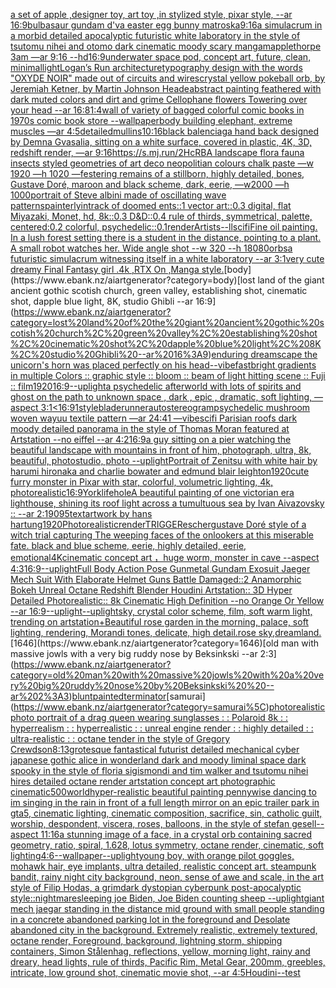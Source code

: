 [a set of apple ,designer toy, art toy ,in stylized style, pixar style, --ar 16:9](https://www.ebank.nz/aiartgenerator?category=a%20set%20of%20apple%20%2Cdesigner%20toy%2C%20art%20toy%20%2Cin%20stylized%20style%2C%20pixar%20style%2C%20--ar%2016%3A9)[bulbasaur gundam d'va easter egg bunny matroska](https://www.ebank.nz/aiartgenerator?category=bulbasaur%20gundam%20d%27va%20easter%20egg%20bunny%20matroska)[9:16](https://www.ebank.nz/aiartgenerator?category=9%3A16)[a simulacrum in a morbid detailed apocalyptic futuristic white laboratory in the style of tsutomu nihei and otomo dark cinematic moody scary manga](https://www.ebank.nz/aiartgenerator?category=a%20simulacrum%20in%20a%20morbid%20detailed%20apocalyptic%20futuristic%20white%20laboratory%20in%20the%20style%20of%20tsutomu%20nihei%20and%20otomo%20dark%20cinematic%20moody%20scary%20manga)[mapplethorpe 3am —ar 9:16 --hd](https://www.ebank.nz/aiartgenerator?category=mapplethorpe%203am%20%E2%80%94ar%209%3A16%20--hd)[16:9](https://www.ebank.nz/aiartgenerator?category=16%3A9)[underwater space pod, concept art, future, clean, minimal](https://www.ebank.nz/aiartgenerator?category=underwater%20space%20pod%2C%20concept%20art%2C%20future%2C%20clean%2C%20minimal)[light](https://www.ebank.nz/aiartgenerator?category=light)[Logan’s Run architecture](https://www.ebank.nz/aiartgenerator?category=Logan%E2%80%99s%20Run%20architecture)[typography design with the words "OXYDE NOIR" made out of circuits and wires](https://www.ebank.nz/aiartgenerator?category=typography%20design%20with%20the%20words%20%22OXYDE%20NOIR%22%20made%20out%20of%20circuits%20and%20wires)[crystal yellow pokeball orb, by Jeremiah Ketner, by Martin Johnson Heade](https://www.ebank.nz/aiartgenerator?category=crystal%20yellow%20pokeball%20orb%2C%20by%20Jeremiah%20Ketner%2C%20by%20Martin%20Johnson%20Heade)[abstract painting feathered with dark muted colors and dirt and grime Cellophane flowers Towering over your head --ar 16:8](https://www.ebank.nz/aiartgenerator?category=abstract%20painting%20feathered%20with%20dark%20muted%20colors%20and%20dirt%20and%20grime%20Cellophane%20flowers%20Towering%20over%20your%20head%20--ar%2016%3A8)[1:4](https://www.ebank.nz/aiartgenerator?category=1%3A4)[wall of variety of bagged colorful comic books in 1970s comic book store --wallpaper](https://www.ebank.nz/aiartgenerator?category=wall%20of%20variety%20of%20bagged%20colorful%20comic%20books%20in%201970s%20comic%20book%20store%20--wallpaper)[body building elephant, extreme muscles —ar 4:5](https://www.ebank.nz/aiartgenerator?category=body%20building%20elephant%2C%20extreme%20muscles%20%E2%80%94ar%204%3A5)[detailed](https://www.ebank.nz/aiartgenerator?category=detailed)[mullins](https://www.ebank.nz/aiartgenerator?category=mullins)[10:16](https://www.ebank.nz/aiartgenerator?category=10%3A16)[black balenciaga hand back designed by Demna Gvasalia, sitting on a white surface, covered in plastic, 4K, 3D, redshift render, —ar 9:16](https://www.ebank.nz/aiartgenerator?category=black%20balenciaga%20hand%20back%20designed%20by%20Demna%20Gvasalia%2C%20sitting%20on%20a%20white%20surface%2C%20covered%20in%20plastic%2C%204K%2C%203D%2C%20redshift%20render%2C%20%E2%80%94ar%209%3A16)[https://s.mj.run/2HcRBA  landscape flora fauna insects styled geometries of art deco neopolitian colours chalk paste —w 1920 —h 1020 —](https://www.ebank.nz/aiartgenerator?category=https%3A//s.mj.run/2HcRBA%20%20landscape%20flora%20fauna%20insects%20styled%20geometries%20of%20art%20deco%20neopolitian%20colours%20chalk%20paste%20%E2%80%94w%201920%20%E2%80%94h%201020%20%E2%80%94)[festering remains of a stillborn, highly detailed, bones, Gustave Doré, maroon and black scheme, dark, eerie, —w2000 —h 1000](https://www.ebank.nz/aiartgenerator?category=festering%20remains%20of%20a%20stillborn%2C%20highly%20detailed%2C%20bones%2C%20Gustave%20Dor%C3%A9%2C%20maroon%20and%20black%20scheme%2C%20dark%2C%20eerie%2C%20%E2%80%94w2000%20%E2%80%94h%201000)[portrait of Steve albini made of oscillating wave patterns](https://www.ebank.nz/aiartgenerator?category=portrait%20of%20Steve%20albini%20made%20of%20oscillating%20wave%20patterns)[painterly](https://www.ebank.nz/aiartgenerator?category=painterly)[in](https://www.ebank.nz/aiartgenerator?category=in)[track of doomed ents::1 vector art::0.3 digital, flat Miyazaki, Monet, hd, 8k::0.3 D&D::0.4 rule of thirds, symmetrical, palette, centered:0.2 colorful, psychedelic::0.1](https://www.ebank.nz/aiartgenerator?category=track%20of%20doomed%20ents%3A%3A1%20vector%20art%3A%3A0.3%20digital%2C%20flat%20Miyazaki%2C%20Monet%2C%20hd%2C%208k%3A%3A0.3%20D%26D%3A%3A0.4%20rule%20of%20thirds%2C%20symmetrical%2C%20palette%2C%20centered%3A0.2%20colorful%2C%20psychedelic%3A%3A0.1)[render](https://www.ebank.nz/aiartgenerator?category=render)[Artists](https://www.ebank.nz/aiartgenerator?category=Artists)[--ll](https://www.ebank.nz/aiartgenerator?category=--ll)[scifi](https://www.ebank.nz/aiartgenerator?category=scifi)[Fine oil painting. In a lush forest setting there is a student in the distance, pointing to a plant. A small robot watches her. Wide angle shot --w 320 --h 180](https://www.ebank.nz/aiartgenerator?category=Fine%20oil%20painting.%20In%20a%20lush%20forest%20setting%20there%20is%20a%20student%20in%20the%20distance%2C%20pointing%20to%20a%20plant.%20A%20small%20robot%20watches%20her.%20Wide%20angle%20shot%20--w%20320%20--h%20180)[80](https://www.ebank.nz/aiartgenerator?category=80)[orbs](https://www.ebank.nz/aiartgenerator?category=orbs)[a futuristic simulacrum witnessing itself in a white laboratory --ar 3:1](https://www.ebank.nz/aiartgenerator?category=a%20futuristic%20simulacrum%20witnessing%20itself%20in%20a%20white%20laboratory%20--ar%203%3A1)[very cute dreamy Final Fantasy girl .4k ,RTX On ,Manga style.](https://www.ebank.nz/aiartgenerator?category=very%20cute%20dreamy%20Final%20Fantasy%20girl%20.4k%20%2CRTX%20On%20%2CManga%20style.)[body](https://www.ebank.nz/aiartgenerator?category=body)[lost land of the giant ancient gothic scotish church, green valley, establishing shot, cinematic shot, dapple blue light, 8K, studio Ghibli --ar 16:9](https://www.ebank.nz/aiartgenerator?category=lost%20land%20of%20the%20giant%20ancient%20gothic%20scotish%20church%2C%20green%20valley%2C%20establishing%20shot%2C%20cinematic%20shot%2C%20dapple%20blue%20light%2C%208K%2C%20studio%20Ghibli%20--ar%2016%3A9)[enduring dreamscape the unicorn's horn was placed perfectly on his head](https://www.ebank.nz/aiartgenerator?category=enduring%20dreamscape%20the%20unicorn%27s%20horn%20was%20placed%20perfectly%20on%20his%20head)[--vibefast](https://www.ebank.nz/aiartgenerator?category=--vibefast)[bright gradients in multiple Colors :: graphic style :: bloom :: beam of light hitting scene :: Fuji :: film](https://www.ebank.nz/aiartgenerator?category=bright%20gradients%20in%20multiple%20Colors%20%3A%3A%20graphic%20style%20%3A%3A%20bloom%20%3A%3A%20beam%20of%20light%20hitting%20scene%20%3A%3A%20Fuji%20%3A%3A%20film)[1920](https://www.ebank.nz/aiartgenerator?category=1920)[16:9](https://www.ebank.nz/aiartgenerator?category=16%3A9)[--uplight](https://www.ebank.nz/aiartgenerator?category=--uplight)[a psychedelic afterworld with lots of spirits and ghost on the path to unknown space , dark , epic , dramatic, soft lighting, —aspect 3:1](https://www.ebank.nz/aiartgenerator?category=a%20psychedelic%20afterworld%20with%20lots%20of%20spirits%20and%20ghost%20on%20the%20path%20to%20unknown%20space%20%2C%20dark%20%2C%20epic%20%2C%20dramatic%2C%20soft%20lighting%2C%20%E2%80%94aspect%203%3A1)[<16:9](https://www.ebank.nz/aiartgenerator?category=%3C16%3A9)[1](https://www.ebank.nz/aiartgenerator?category=1)[style](https://www.ebank.nz/aiartgenerator?category=style)[bladerunner](https://www.ebank.nz/aiartgenerator?category=bladerunner)[autostereogram](https://www.ebank.nz/aiartgenerator?category=autostereogram)[psychedelic mushroom woven wayuu textile pattern —ar 24:41 —vibe](https://www.ebank.nz/aiartgenerator?category=psychedelic%20mushroom%20woven%20wayuu%20textile%20pattern%20%E2%80%94ar%2024%3A41%20%E2%80%94vibe)[scifi Parisian roofs dark moody detailed panorama in the style of Thomas Moran featured at Artstation --no eiffel --ar 4:2](https://www.ebank.nz/aiartgenerator?category=scifi%20Parisian%20roofs%20dark%20moody%20detailed%20panorama%20in%20the%20style%20of%20Thomas%20Moran%20featured%20at%20Artstation%20--no%20eiffel%20--ar%204%3A2)[16:9](https://www.ebank.nz/aiartgenerator?category=16%3A9)[a guy sitting on a pier watching the beautiful landscape with mountains in front of him, photograph, ultra, 8k, beautiful, photostudio, photo --uplight](https://www.ebank.nz/aiartgenerator?category=a%20guy%20sitting%20on%20a%20pier%20watching%20the%20beautiful%20landscape%20with%20mountains%20in%20front%20of%20him%2C%20photograph%2C%20ultra%2C%208k%2C%20beautiful%2C%20photostudio%2C%20photo%20--uplight)[Portrait of Zenitsu with white hair by harumi hironaka and charlie bowater and edmund blair leighton](https://www.ebank.nz/aiartgenerator?category=Portrait%20of%20Zenitsu%20with%20white%20hair%20by%20harumi%20hironaka%20and%20charlie%20bowater%20and%20edmund%20blair%20leighton)[1920](https://www.ebank.nz/aiartgenerator?category=1920)[cute furry monster in Pixar with star, colorful, volumetric lighting, 4k, photorealistic](https://www.ebank.nz/aiartgenerator?category=cute%20furry%20monster%20in%20Pixar%20with%20star%2C%20colorful%2C%20volumetric%20lighting%2C%204k%2C%20photorealistic)[16:9](https://www.ebank.nz/aiartgenerator?category=16%3A9)[York](https://www.ebank.nz/aiartgenerator?category=York)[life](https://www.ebank.nz/aiartgenerator?category=life)[hole](https://www.ebank.nz/aiartgenerator?category=hole)[A beautiful painting of one victorian era lighthouse, shining its roof light across a tumultuous sea by Ivan Aivazovsky :: --ar 2:1](https://www.ebank.nz/aiartgenerator?category=A%20beautiful%20painting%20of%20one%20victorian%20era%20lighthouse%2C%20shining%20its%20roof%20light%20across%20a%20tumultuous%20sea%20by%20Ivan%20Aivazovsky%20%3A%3A%20--ar%202%3A1)[90](https://www.ebank.nz/aiartgenerator?category=90)[95](https://www.ebank.nz/aiartgenerator?category=95)[text](https://www.ebank.nz/aiartgenerator?category=text)[artwork by hans hartung](https://www.ebank.nz/aiartgenerator?category=artwork%20by%20hans%20hartung)[1920](https://www.ebank.nz/aiartgenerator?category=1920)[Photorealistic](https://www.ebank.nz/aiartgenerator?category=Photorealistic)[render](https://www.ebank.nz/aiartgenerator?category=render)[TRIGGER](https://www.ebank.nz/aiartgenerator?category=TRIGGER)[escher](https://www.ebank.nz/aiartgenerator?category=escher)[gustave Doré style of a witch trial capturing The weeping faces of the onlookers at this miserable fate. black and blue scheme, eerie, highly detailed, eerie, emotional](https://www.ebank.nz/aiartgenerator?category=gustave%20Dor%C3%A9%20style%20of%20a%20witch%20trial%20capturing%20The%20weeping%20faces%20of%20the%20onlookers%20at%20this%20miserable%20fate.%20black%20and%20blue%20scheme%2C%20eerie%2C%20highly%20detailed%2C%20eerie%2C%20emotional)[4K](https://www.ebank.nz/aiartgenerator?category=4K)[cinematic concept art ，huge worm, monster in cave  --aspect 4:3](https://www.ebank.nz/aiartgenerator?category=cinematic%20concept%20art%20%EF%BC%8Chuge%20worm%2C%20monster%20in%20cave%20%20--aspect%204%3A3)[16:9](https://www.ebank.nz/aiartgenerator?category=16%3A9)[--uplight](https://www.ebank.nz/aiartgenerator?category=--uplight)[Full Body Action Pose Gunmetal Gundam Exosuit Jaeger Mech Suit With Elaborate Helmet Guns Battle Damaged::2 Anamorphic Bokeh Unreal Octane Redshift Blender Houdini Artstation:: 3D Hyper Detailed Photorealistic:: 8k Cinematic High Definition --no Orange Or Yellow --ar 16:9](https://www.ebank.nz/aiartgenerator?category=Full%20Body%20Action%20Pose%20Gunmetal%20Gundam%20Exosuit%20Jaeger%20Mech%20Suit%20With%20Elaborate%20Helmet%20Guns%20Battle%20Damaged%3A%3A2%20Anamorphic%20Bokeh%20Unreal%20Octane%20Redshift%20Blender%20Houdini%20Artstation%3A%3A%203D%20Hyper%20Detailed%20Photorealistic%3A%3A%208k%20Cinematic%20High%20Definition%20--no%20Orange%20Or%20Yellow%20--ar%2016%3A9)[--uplight](https://www.ebank.nz/aiartgenerator?category=--uplight)[--uplight](https://www.ebank.nz/aiartgenerator?category=--uplight)[sky, crystal color scheme, film, soft warm light, trending on artstation+Beautiful rose garden in the morning, palace, soft lighting, rendering, Morandi tones, delicate, high detail.rose sky,dreamland.](https://www.ebank.nz/aiartgenerator?category=sky%2C%20crystal%20color%20scheme%2C%20film%2C%20soft%20warm%20light%2C%20trending%20on%20artstation%2BBeautiful%20rose%20garden%20in%20the%20morning%2C%20palace%2C%20soft%20lighting%2C%20rendering%2C%20Morandi%20tones%2C%20delicate%2C%20high%20detail.rose%20sky%2Cdreamland.)[1646](https://www.ebank.nz/aiartgenerator?category=1646)[old man with massive jowls with a very big ruddy nose by Beksinkski  --ar 2:3](https://www.ebank.nz/aiartgenerator?category=old%20man%20with%20massive%20jowls%20with%20a%20very%20big%20ruddy%20nose%20by%20Beksinkski%20%20--ar%202%3A3)[blunt](https://www.ebank.nz/aiartgenerator?category=blunt)[painted](https://www.ebank.nz/aiartgenerator?category=painted)[terminator](https://www.ebank.nz/aiartgenerator?category=terminator)[samurai\](https://www.ebank.nz/aiartgenerator?category=samurai%5C)[photorealistic photo portrait of a drag queen wearing sunglasses : : Polaroid 8k : : hyperrealism : : hyperrealistic : : unreal engine render : : highly detailed : : ultra-realistic : : octane tender in the style of Gregory Crewdson](https://www.ebank.nz/aiartgenerator?category=photorealistic%20photo%20portrait%20of%20a%20drag%20queen%20wearing%20sunglasses%20%3A%20%3A%20Polaroid%208k%20%3A%20%3A%20hyperrealism%20%3A%20%3A%20hyperrealistic%20%3A%20%3A%20unreal%20engine%20render%20%3A%20%3A%20highly%20detailed%20%3A%20%3A%20ultra-realistic%20%3A%20%3A%20octane%20tender%20in%20the%20style%20of%20Gregory%20Crewdson)[8:13](https://www.ebank.nz/aiartgenerator?category=8%3A13)[grotesque fantastical futurist detailed mechanical cyber japanese gothic alice in wonderland dark and moody liminal space dark spooky in the style of floria sigismondi and tim walker and tsutomu nihei hires detailed octane render artstation concept art photographic cinematic](https://www.ebank.nz/aiartgenerator?category=grotesque%20fantastical%20futurist%20detailed%20mechanical%20cyber%20japanese%20gothic%20alice%20in%20wonderland%20dark%20and%20moody%20liminal%20space%20dark%20spooky%20in%20the%20style%20of%20floria%20sigismondi%20and%20tim%20walker%20and%20tsutomu%20nihei%20hires%20detailed%20octane%20render%20artstation%20concept%20art%20photographic%20cinematic)[500](https://www.ebank.nz/aiartgenerator?category=500)[world](https://www.ebank.nz/aiartgenerator?category=world)[hyper-realistic beautiful painting  pennywise dancing to im singing in the rain in front of a full length mirror on an epic trailer park in gta5, cinematic lighting, cinematic composition, sacrifice, sin, catholic guilt, worship, despondent, viscera, roses, balloons, in the style of stefan gesell--aspect 11:16](https://www.ebank.nz/aiartgenerator?category=hyper-realistic%20beautiful%20painting%20%20pennywise%20dancing%20to%20im%20singing%20in%20the%20rain%20in%20front%20of%20a%20full%20length%20mirror%20on%20an%20epic%20trailer%20park%20in%20gta5%2C%20cinematic%20lighting%2C%20cinematic%20composition%2C%20sacrifice%2C%20sin%2C%20catholic%20guilt%2C%20worship%2C%20despondent%2C%20viscera%2C%20roses%2C%20balloons%2C%20in%20the%20style%20of%20stefan%20gesell--aspect%2011%3A16)[a stunning image of a face, in a crystal orb containing sacred geometry, ratio, spiral, 1.628, lotus symmetry, octane render, cinematic, soft lighting](https://www.ebank.nz/aiartgenerator?category=a%20stunning%20image%20of%20a%20face%2C%20in%20a%20crystal%20orb%20containing%20sacred%20geometry%2C%20ratio%2C%20spiral%2C%201.628%2C%20lotus%20symmetry%2C%20octane%20render%2C%20cinematic%2C%20soft%20lighting)[4:6](https://www.ebank.nz/aiartgenerator?category=4%3A6)[--wallpaper](https://www.ebank.nz/aiartgenerator?category=--wallpaper)[--uplight](https://www.ebank.nz/aiartgenerator?category=--uplight)[young boy, with orange pilot goggles, mohawk hair, eye implants, ultra detailed, realistic concept art. steampunk bandit, rainy night city background, neon, sense of awe and scale, in the art style of Filip Hodas, a grimdark dystopian cyberpunk post-apocalyptic style](https://www.ebank.nz/aiartgenerator?category=young%20boy%2C%20with%20orange%20pilot%20goggles%2C%20mohawk%20hair%2C%20eye%20implants%2C%20ultra%20detailed%2C%20realistic%20concept%20art.%20steampunk%20bandit%2C%20rainy%20night%20city%20background%2C%20neon%2C%20sense%20of%20awe%20and%20scale%2C%20in%20the%20art%20style%20of%20Filip%20Hodas%2C%20a%20grimdark%20dystopian%20cyberpunk%20post-apocalyptic%20style)[::nightmare](https://www.ebank.nz/aiartgenerator?category=%3A%3Anightmare)[sleeping joe Biden, Joe Biden counting sheep --uplight](https://www.ebank.nz/aiartgenerator?category=sleeping%20joe%20Biden%2C%20Joe%20Biden%20counting%20sheep%20--uplight)[giant mech jaegar standing in the distance mid ground with small people standing in a concrete abandoned parking lot in the foreground and Desolate abandoned city in the background. Extremely realistic, extremely textured, octane render, Foreground, background, lightning storm, shipping containers,  Simon Stålenhag, reflections, yellow, morning light, rainy and dreary, head lights, rule of thirds, Pacific Rim, Metal Gear,  200mm, greebles, intricate, low ground shot, cinematic movie shot, --ar 4:5](https://www.ebank.nz/aiartgenerator?category=giant%20mech%20jaegar%20standing%20in%20the%20distance%20mid%20ground%20with%20small%20people%20standing%20in%20a%20concrete%20abandoned%20parking%20lot%20in%20the%20foreground%20and%20Desolate%20abandoned%20city%20in%20the%20background.%20Extremely%20realistic%2C%20extremely%20textured%2C%20octane%20render%2C%20Foreground%2C%20background%2C%20lightning%20storm%2C%20shipping%20containers%2C%20%20Simon%20St%C3%A5lenhag%2C%20reflections%2C%20yellow%2C%20morning%20light%2C%20rainy%20and%20dreary%2C%20head%20lights%2C%20rule%20of%20thirds%2C%20Pacific%20Rim%2C%20Metal%20Gear%2C%20%20200mm%2C%20greebles%2C%20intricate%2C%20low%20ground%20shot%2C%20cinematic%20movie%20shot%2C%20--ar%204%3A5)[Houdini](https://www.ebank.nz/aiartgenerator?category=Houdini)[--test](https://www.ebank.nz/aiartgenerator?category=--test)